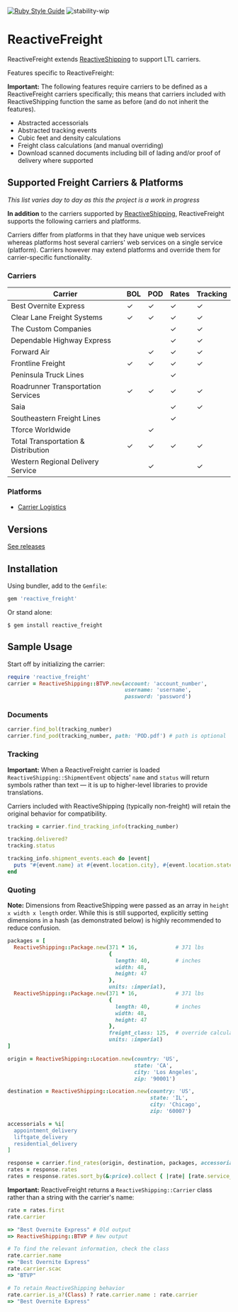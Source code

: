 [![Ruby Style Guide](https://img.shields.io/badge/code_style-rubocop-brightgreen.svg)](https://github.com/rubocop-hq/rubocop)
![stability-wip](https://img.shields.io/badge/stability-work_in_progress-lightgrey.svg)

# ReactiveFreight

ReactiveFreight extends [ReactiveShipping](https://github.com/realsubpop/reactive_shipping) to support LTL carriers.

Features specific to ReactiveFreight:

**Important:** The following features require carriers to be defined as a ReactiveFreight carriers specifically; this means that carriers included with ReactiveShipping function the same as before (and do not inherit the features).

- Abstracted accessorials
- Abstracted tracking events
- Cubic feet and density calculations
- Freight class calculations (and manual overriding)
- Download scanned documents including bill of lading and/or proof of delivery where supported

## Supported Freight Carriers & Platforms

*This list varies day to day as this the project is a work in progress*

**In addition** to the carriers supported by [ReactiveShipping](https://github.com/realsubpop/reactive_shipping), ReactiveFreight supports the following carriers and platforms.

Carriers differ from platforms in that they have unique web services whereas platforms host several carriers' web services on a single service (platform). Carriers however may extend platforms and override them for carrier-specific functionality.

### Carriers

|Carrier                            |BOL|POD|Rates|Tracking|
|-----------------------------------|---|---|-----|--------|
|Best Overnite Express              |✓  |✓  |✓    |✓       |
|Clear Lane Freight Systems         |✓  |✓  |✓    |✓       |
|The Custom Companies               |   |   |✓    |✓       |
|Dependable Highway Express         |   |   |✓    |✓       |
|Forward Air                        |   |✓  |✓    |✓       |
|Frontline Freight                  |✓  |✓  |✓    |✓       |
|Peninsula Truck Lines              |   |   |✓    |        |
|Roadrunner Transportation Services |✓  |✓  |✓    |✓       |
|Saia                               |   |   |✓    |✓       |
|Southeastern Freight Lines         |   |   |✓    |        |
|Tforce Worldwide                   |   |✓  |     |        |
|Total Transportation & Distribution|✓  |✓  |✓    |✓       |
|Western Regional Delivery Service  |   |✓  |     |✓       |

### Platforms

* [Carrier Logistics](https://carrierlogistics.com)

## Versions

[See releases](https://github.com/brodyhoskins/reactive_freight/releases)

## Installation

Using bundler, add to the `Gemfile`:

```ruby
gem 'reactive_freight'
```

Or stand alone:

```
$ gem install reactive_freight
```

## Sample Usage

Start off by initializing the carrier:

```ruby
require 'reactive_freight'
carrier = ReactiveShipping::BTVP.new(account: 'account_number',
                                     username: 'username',
                                     password: 'password')
```

### Documents

```ruby
carrier.find_bol(tracking_number)
carrier.find_pod(tracking_number, path: 'POD.pdf') # path is optional
```

### Tracking

**Important:** When a ReactiveFreight carrier is loaded `ReactiveShipping::ShipmentEvent` objects' `name` and `status` will return symbols rather than text — it is up to higher-level libraries to provide translations.

Carriers included with ReactiveShipping (typically non-freight) will retain the original behavior for compatibility.

```ruby
tracking = carrier.find_tracking_info(tracking_number)

tracking.delivered?
tracking.status

tracking_info.shipment_events.each do |event|
  puts "#{event.name} at #{event.location.city}, #{event.location.state} on #{event.time}. #{event.message}"
end
```

### Quoting

**Note:** Dimensions from ReactiveShipping were passed as an array in `height x width x length` order. While this is still supported, explicitly setting dimensions in a hash (as demonstrated below) is highly recommended to reduce confusion.

```ruby
packages = [
  ReactiveShipping::Package.new(371 * 16,            # 371 lbs
                                {
                                  length: 40,        # inches
                                  width: 48,
                                  height: 47
                                },
                                units: :imperial),
  ReactiveShipping::Package.new(371 * 16,            # 371 lbs
                                {
                                  length: 40,        # inches
                                  width: 48,
                                  height: 47
                                },
                                freight_class: 125,  # override calculated freight class
                                units: :imperial)
]

origin = ReactiveShipping::Location.new(country: 'US',
                                        state: 'CA',
                                        city: 'Los Angeles',
                                        zip: '90001')

destination = ReactiveShipping::Location.new(country: 'US',
                                             state: 'IL',
                                             city: 'Chicago',
                                             zip: '60007')

accessorials = %i[
  appointment_delivery
  liftgate_delivery
  residential_delivery
]

response = carrier.find_rates(origin, destination, packages, accessorials: accessorials)
rates = response.rates
rates = response.rates.sort_by(&:price).collect { |rate| [rate.service_name, rate.price] }
```

**Important:** ReactiveFreight returns a `ReactiveShipping::Carrier` class rather than a string with the carrier's name:

```ruby
rate = rates.first
rate.carrier

=> "Best Overnite Express" # Old output
=> ReactiveShipping::BTVP # New output

# To find the relevant information, check the class
rate.carrier.name
=> "Best Overnite Express"
rate.carrier.scac
=> "BTVP"

# To retain ReactiveShipping behavior
rate.carrier.is_a?(Class) ? rate.carrier.name : rate.carrier
=> "Best Overnite Express"
```